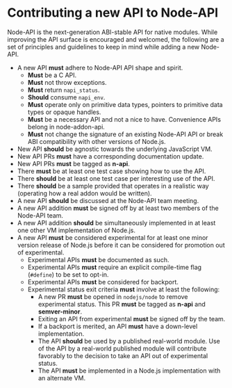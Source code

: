 Contributing a new API to Node-API
==================================

Node-API is the next-generation ABI-stable API for native modules. While improving the API surface is encouraged and welcomed, the following are a set of principles and guidelines to keep in mind while adding a new Node-API.

-   A new API **must** adhere to Node-API API shape and spirit.
    -   **Must** be a C API.
    -   **Must** not throw exceptions.
    -   **Must** return `napi_status`.
    -   **Should** consume `napi_env`.
    -   **Must** operate only on primitive data types, pointers to primitive data types or opaque handles.
    -   **Must** be a necessary API and not a nice to have. Convenience APIs belong in node-addon-api.
    -   **Must** not change the signature of an existing Node-API API or break ABI compatibility with other versions of Node.js.
-   New API **should** be agnostic towards the underlying JavaScript VM.
-   New API PRs **must** have a corresponding documentation update.
-   New API PRs **must** be tagged as **n-api**.
-   There **must** be at least one test case showing how to use the API.
-   There **should** be at least one test case per interesting use of the API.
-   There **should** be a sample provided that operates in a realistic way (operating how a real addon would be written).
-   A new API **should** be discussed at the Node-API team meeting.
-   A new API addition **must** be signed off by at least two members of the Node-API team.
-   A new API addition **should** be simultaneously implemented in at least one other VM implementation of Node.js.
-   A new API **must** be considered experimental for at least one minor version release of Node.js before it can be considered for promotion out of experimental.
    -   Experimental APIs **must** be documented as such.
    -   Experimental APIs **must** require an explicit compile-time flag (`#define`) to be set to opt-in.
    -   Experimental APIs **must** be considered for backport.
    -   Experimental status exit criteria **must** involve at least the following:
        -   A new PR **must** be opened in `nodejs/node` to remove experimental status. This PR **must** be tagged as **n-api** and **semver-minor**.
        -   Exiting an API from experimental **must** be signed off by the team.
        -   If a backport is merited, an API **must** have a down-level implementation.
        -   The API **should** be used by a published real-world module. Use of the API by a real-world published module will contribute favorably to the decision to take an API out of experimental status.
        -   The API **must** be implemented in a Node.js implementation with an alternate VM.
